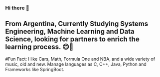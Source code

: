 ### Hi there 👋
## From Argentina, Currently Studying Systems Engineering, Machine Learning and Data Science, looking for partners to enrich the learning process. 😊🙌
#Fun Fact: I like Cars, Math, Formula One and NBA, and a wide variety of music, old and new. Manage languages as C, C++, Java, Python and Frameworks like SpringBoot.

<!--
**FrancOcampo/FrancOcampo** is a ✨ _special_ ✨ repository because its `README.md` (this file) appears on your GitHub profile.

Here are some ideas to get you started:

- 🔭 I’m currently working on ...
- 🌱 I’m currently learning ...
- 👯 I’m looking to collaborate on ...
- 🤔 I’m looking for help with ...
- 💬 Ask me about ...
- 📫 How to reach me: ...
- 😄 Pronouns: ...
- ⚡ Fun fact: ...
-->


